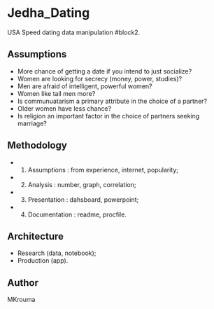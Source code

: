 # Jedha_Dating
USA Speed dating data manipulation #block2.

## Assumptions
- More chance of getting a date if you intend to just socialize?
- Women are looking for secrecy (money, power, studies)?
- Men are afraid of intelligent, powerful women?
- Women like tall men more?
- Is communuatarism a primary attribute in the choice of a partner?
- Older women have less chance? 
- Is religion an important factor in the choice of partners seeking marriage?

## Methodology
- 1. Assumptions : from experience, internet, popularity;
- 2. Analysis : number, graph, correlation;
- 3. Presentation : dahsboard, powerpoint;
- 4. Documentation : readme, procfile.

## Architecture
- Research (data, notebook);
- Production (app).

## Author
MKrouma

